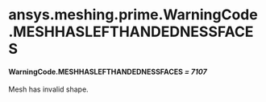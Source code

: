 <a id="ansys-meshing-prime-warningcode-meshhaslefthandednessfaces"></a>

# ansys.meshing.prime.WarningCode.MESHHASLEFTHANDEDNESSFACES

<a id="ansys.meshing.prime.WarningCode.MESHHASLEFTHANDEDNESSFACES"></a>

#### WarningCode.MESHHASLEFTHANDEDNESSFACES *= 7107*

Mesh has invalid shape.

<!-- !! processed by numpydoc !! -->
